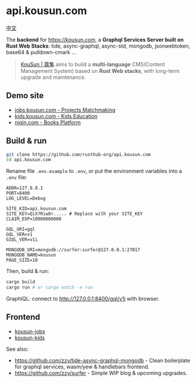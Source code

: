 # api.kousun.com

[中文](./README-ZH.md)

The **backend** for https://kousun.com, a **Graphql Services Server built on Rust Web Stacks**: tide, async-graphql, async-std, mongodb, jsonwebtoken, base64 & pulldown-cmark ...

> [KouSun | 蔻隼](https://kousun.com) aims to build a **multi-language** CMS(Content Management System) based on **Rust Web stacks**, with long-term upgrade and maintenance.

## Demo site

- [jobs.kousun.com - Projects Matchmaking](https://jobs.kousun.com)
- [kids.kousun.com - Kids Education](https://kids.kousun.com)
- [niqin.com - Books Platform](https://niqin.com)

## Build & run

``` Bash
git clone https://github.com/rusthub-org/api.kousun.com
cd api.kousun.com
```

Rename file `.env.example` to `.env`, or put the environment variables into a `.env` file:

```
ADDR=127.0.0.1
PORT=8400
LOG_LEVEL=Debug

SITE_KID=api.kousun.com
SITE_KEY=QiX7Riw8r..... # Replace with your SITE_KEY
CLAIM_EXP=10000000000

GQL_URI=gql
GQL_VER=v1
GIQL_VER=v1i

MONGODB_URI=mongodb://surfer:surfer@127.0.0.1:27017
MONGODB_NAME=kousun
PAGE_SIZE=10
```

Then, build & run:

``` Bash
cargo build
cargo run # or cargo watch -x run
```

GraphiQL: connect to http://127.0.0.1:8400/gql/v1i with browser.

## Frontend

- [kousun-jobs](https://github.com/rusthub-org/jobs.kousun.com)
- [kousun-kids](https://github.com/rusthub-org/kids.kousun.com)

See also:

- https://github.com/zzy/tide-async-graphql-mongodb - Clean boilerplate for graphql services, wasm/yew & handlebars frontend. 
- https://github.com/zzy/surfer - Simple WIP blog & upcoming upgrades.
